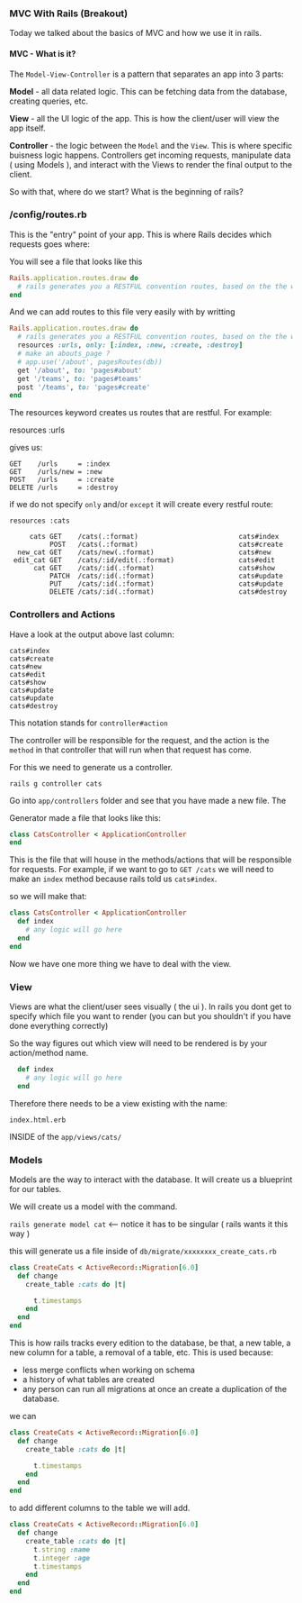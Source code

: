 ### MVC With Rails (Breakout)

Today we talked about the basics of MVC and how we use it in rails.


#### MVC - What is it?

The `Model-View-Controller` is a pattern that separates an app into 3 parts:

 __Model__ - all data related logic. This can be fetching data from the database, creating queries, etc.

 __View__  - all the UI logic of the app. This is how the client/user will view the app itself.

 __Controller__ - the logic between the `Model` and the `View`. This is where specific buisness logic
 happens. Controllers get incoming requests, manipulate data ( using Models ), and interact with the 
 Views to render the final output to the client.  


So with that, where do we start? What is the beginning of rails?


### /config/routes.rb

This is the "entry" point of your app. This is where Rails decides which requests goes where:

You will see a file that looks like this

```ruby
Rails.application.routes.draw do
  # rails generates you a RESTFUL convention routes, based on the the word you give
end
```

And we can add routes to this file very easily with by writting

```ruby
Rails.application.routes.draw do
  # rails generates you a RESTFUL convention routes, based on the the word you give
  resources :urls, only: [:index, :new, :create, :destroy]
  # make an abouts_page ?
  # app.use('/about', pagesRoutes(db))
  get '/about', to: 'pages#about'
  get '/teams', to: 'pages#teams'
  post '/teams', to: 'pages#create'
end
```


The resources keyword creates us routes that are restful. For example:

resources :urls

gives us:

```
GET    /urls     = :index
GET    /urls/new = :new
POST   /urls     = :create
DELETE /urls     = :destroy
```

if we do not specify `only` and/or `except` it will create every restful route:

`resources :cats`

```
     cats GET    /cats(.:format)                         cats#index
          POST   /cats(.:format)                         cats#create
  new_cat GET    /cats/new(.:format)                     cats#new
 edit_cat GET    /cats/:id/edit(.:format)                cats#edit
      cat GET    /cats/:id(.:format)                     cats#show
          PATCH  /cats/:id(.:format)                     cats#update
          PUT    /cats/:id(.:format)                     cats#update
          DELETE /cats/:id(.:format)                     cats#destroy
```


### Controllers and Actions

Have a look at the output above last column:

```
cats#index
cats#create
cats#new
cats#edit
cats#show
cats#update
cats#update
cats#destroy
```

This notation stands for `controller#action`

The controller will be responsible for the request, and the action is the
`method` in that controller that will run when that request has come.

For this we need to generate us a controller.

`rails g controller cats`

Go into `app/controllers` folder and see that you have made a new file. The

Generator made a file that looks like this:

```ruby
class CatsController < ApplicationController
end
```

This is the file that will house in the methods/actions that will be responsible for requests.
For example, if we want to go to `GET /cats` we will need to make an `index` method because 
rails told us `cats#index`.

so we will make that:

```ruby
class CatsController < ApplicationController
  def index
    # any logic will go here
  end
end
```

Now we have one more thing we have to deal with the view.

### View

Views are what the client/user sees visually ( the ui ). In rails you dont get to specify which 
file you want to render (you can but you shouldn't if you have done everything correctly)

So the way figures out which view will need to be rendered is by your action/method name.


```ruby
  def index
    # any logic will go here
  end
```

Therefore there needs to be a view existing with the name:

```
index.html.erb
```

INSIDE of the `app/views/cats/`


### Models 

Models are the way to interact with the database. It will create us a blueprint for our tables.

We will create us a model with the command.

`rails generate model cat` <-- notice it has to be singular ( rails wants it this way )

this will generate us a file inside of `db/migrate/xxxxxxxx_create_cats.rb`

```ruby
class CreateCats < ActiveRecord::Migration[6.0]
  def change
    create_table :cats do |t|

      t.timestamps
    end
  end
end
```

This is how rails tracks every edition to the database, be that, a new table,
a new column for a table, a removal of a table, etc. This is used because:

- less merge conflicts when working on schema
- a history of what tables are created
- any person can run all migrations at once an create a duplication of the database.

we can 

```ruby
class CreateCats < ActiveRecord::Migration[6.0]
  def change
    create_table :cats do |t|

      t.timestamps
    end
  end
end
```

to add different columns to the table we will add.

```ruby
class CreateCats < ActiveRecord::Migration[6.0]
  def change
    create_table :cats do |t|
      t.string :name
      t.integer :age
      t.timestamps
    end
  end
end
```

